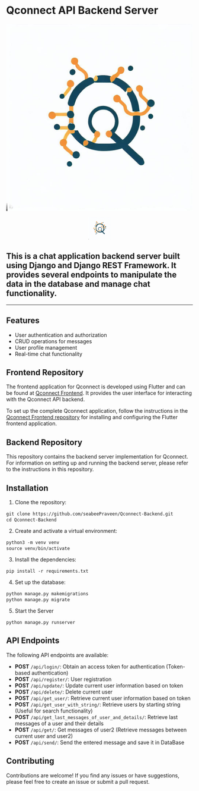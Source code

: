 # Qconnect API Backend Server
![](static/Qconnect_logo.jpeg)
<p align="center">
<img src="static/Qconnect_logo.jpeg" height=60 width=60> </p>

<h2> This is a chat application backend server built using Django and Django REST Framework. It provides several endpoints to manipulate the data in the database and manage chat functionality.</h2>

---

## Features

- User authentication and authorization
- CRUD operations for messages
- User profile management
- Real-time chat functionality

## Frontend Repository

The frontend application for Qconnect is developed using Flutter and can be found at [Qconnect Frontend](https://github.com/seabeePraveen/Qconnect-App). It provides the user interface for interacting with the Qconnect API backend.

To set up the complete Qconnect application, follow the instructions in the [Qconnect Frontend repository](https://github.com/seabeePraveen/Qconnect-App) for installing and configuring the Flutter frontend application.

## Backend Repository

This repository contains the backend server implementation for Qconnect. For information on setting up and running the backend server, please refer to the instructions in this repository.


## Installation

1. Clone the repository:
  ```shell
  git clone https://github.com/seabeePraveen/Qconnect-Backend.git
  cd Qconnect-Backend
  ```

2. Create and activate a virtual environment:
  ```shell
  python3 -m venv venv
  source venv/bin/activate
  ```

3. Install the dependencies:
  ```shell
  pip install -r requirements.txt
  ```

4. Set up the database:
  ```shell
  python manage.py makemigrations
  python manage.py migrate
  ```

5. Start the Server
  ```shell
  python manage.py runserver
  ```
## API Endpoints

The following API endpoints are available:

- **POST** `/api/login/`: Obtain an access token for authentication (Token-based authentication)
- **POST** `/api/register/`: User registration
- **POST** `/api/update/`: Update current user information based on token
- **POST** `/api/delete/`: Delete current user 
- **POST** `/api/get_user/`: Retrieve current user information based on token
- **POST** `/api/get_user_with_string/`: Retrieve users by starting string (Useful for search functionality)
- **POST** `/api/get_last_messages_of_user_and_details/`: Retrieve last messages of a user and their details
- **POST** `/api/get/`: Get messages of user2 (Retrieve messages between current user and user2)
- **POST** `/api/send/`: Send the entered message and save it in DataBase


## Contributing
Contributions are welcome! If you find any issues or have suggestions, please feel free to create an issue or submit a pull request.

